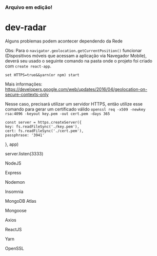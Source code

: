 ### Arquivo em edição!

# dev-radar

Alguns problemas podem acontecer dependendo da Rede

Obs: Para o `navigator.geolocation.getCurrentPosition()` funcionar (Dispositivos móveis que acessam a aplicação via Navegador Mobile), deverá seu usado o seguinte comando na pasta onde o projeto foi criado com `create react-app`.

```
set HTTPS=true&&yarn(or npm) start
```
Mais informações: https://developers.google.com/web/updates/2016/04/geolocation-on-secure-contexts-only

Nesse caso, precisará utilizar um servidor HTTPS, então utilize esse comando para gerar um certificado válido
`openssl req -x509 -newkey rsa:4096 -keyout key.pem -out cert.pem -days 365`

    const server = https.createServer({
    key: fs.readFileSync('./key.pem'),
    cert: fs.readFileSync('./cert.pem'),
    passphrase: '3941'
}, app)

server.listen(3333)

NodeJS

Express

Nodemon

Insomnia

MongoDB Atlas

Mongoose

Axios

ReactJS

Yarn

OpenSSL

